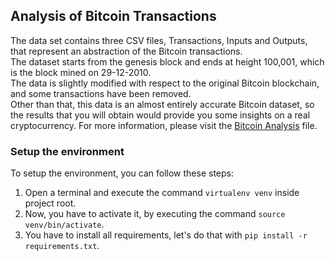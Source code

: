 ## Analysis of Bitcoin Transactions
The data set contains three CSV files, Transactions, Inputs and Outputs, that represent an abstraction of the Bitcoin transactions.  
The dataset starts from the genesis block and ends at height 100,001, which is the block mined on 29-12-2010.  
The data is slightly modified with respect to the original Bitcoin blockchain, and some transactions have been removed.  
Other than that, this data is an almost entirely accurate Bitcoin dataset, so the results that you will obtain would provide you some insights on a real cryptocurrency.
For more information, please visit the [Bitcoin Analysis](https://github.com/fedehsq/btc-analysis/blob/main/BitcoinAnalysis.pdf) file.

### Setup the environment
To setup the environment, you can follow these steps:
1. Open a terminal and execute the command `virtualenv venv` inside project root.
2. Now, you have to activate it, by executing the command `source venv/bin/activate`.
3. You have to install all requirements, let's do that with `pip install -r requirements.txt`.
